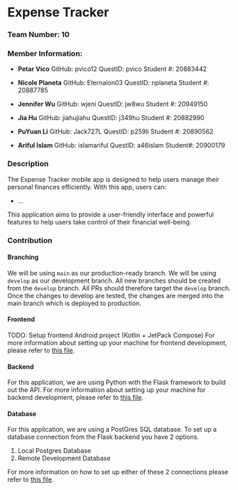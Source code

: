 # Expense Tracker

### Team Number: 10

### Member Information:
- **Petar Vico**
GitHub: pvico12
QuestID: pvico 
Student #: 20883442

- **Nicole Planeta**
GitHub: Eternalon03
QuestID: nplaneta
Student #: 20887785

- **Jennifer Wu**
GitHub: wjeni
QuestID: jw8wu
Student #: 20949150

- **Jia Hu**
GitHub: jiahujiahu
QuestID: j349hu
Student #: 20882990

- **PuYuan Li**
GitHub: Jack727L
QuestID: p259li
Student #: 20890562

- **Ariful Islam**
GitHub: islamariful
QuestID: a46islam
Student#: 20900179


### Description

The Expense Tracker mobile app is designed to help users manage their personal finances efficiently. With this app, users can:

- ...

This application aims to provide a user-friendly interface and powerful features to help users take control of their financial well-being.


### Contribution

#### Branching
We will be using `main` as our production-ready branch.
We will be using `develop` as our development branch.
All new branches should be created from the `develop` branch.
All PRs should therefore target the `develop` branch.
Once the changes to develop are tested, the changes are merged into the main branch which is deployed to production.

#### Frontend
TODO: Setup frontend Android project (Kotlin + JetPack Compose)
For more information about setting up your machine for frontend development, please refer to [this file](frontend/README.md).

#### Backend
For this application, we are using Python with the Flask framework to build out the API.
For more information about setting up your machine for backend development, please refer to [this file](backend/README.md).

#### Database
For this application, we are using a PostGres SQL database.
To set up a database connection from the Flask backend you have 2 options.
1. Local Postgres Database
2. Remote Development Database

For more information on how to set up either of these 2 connections please refer to [this file](backend/README.md).